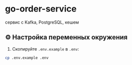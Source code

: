 # go-order-service
сервис с Kafka, PostgreSQL, кешем

## ⚙️ Настройка переменных окружения

1. Скопируйте `.env.example` в `.env`:
```bash
cp .env.example .env